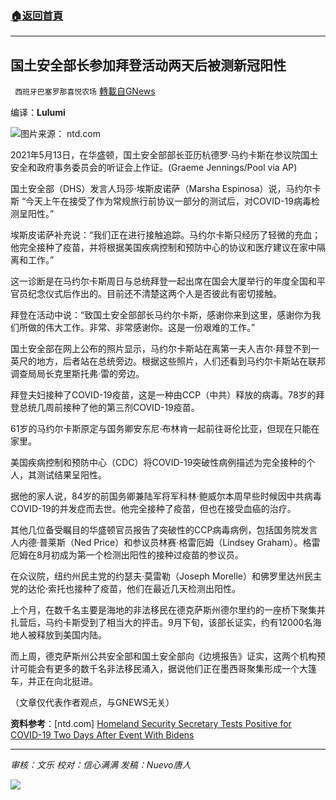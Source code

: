 ###  [:house:返回首頁](https://github.com/ourhimalayas/txt)
---


## 国土安全部长参加拜登活动两天后被测新冠阳性
` 西班牙巴塞罗那喜悦农场` [轉載自GNews](https://gnews.org/zh-hans/1608630/)

编译：**Lulumi**

![](https://assets.gnews.org/wp-content/uploads/2021/10/image-405.png)图片来源： ntd.com

2021年5月13日，在华盛顿，国土安全部部长亚历杭德罗·马约卡斯在参议院国土安全和政府事务委员会的听证会上作证。(Graeme Jennings/Pool via AP)

国土安全部（DHS）发言人玛莎·埃斯皮诺萨（Marsha Espinosa）说，马约尔卡斯 “今天上午在接受了作为常规旅行前协议一部分的测试后，对COVID-19病毒检测呈阳性。”

埃斯皮诺萨补充说：“我们正在进行接触追踪。马约尔卡斯只经历了轻微的充血；他完全接种了疫苗，并将根据美国疾病控制和预防中心的协议和医疗建议在家中隔离和工作。”

这一诊断是在马约尔卡斯周日与总统拜登一起出席在国会大厦举行的年度全国和平官员纪念仪式后作出的。目前还不清楚这两个人是否彼此有密切接触。

拜登在活动中说：“致国土安全部部长马约尔卡斯，感谢你来到这里，感谢你为我们所做的伟大工作。非常、非常感谢你。这是一份艰难的工作。”

国土安全部在网上公布的照片显示，马约尔卡斯站在离第一夫人吉尔·拜登不到一英尺的地方，后者站在总统旁边。根据这些照片，人们还看到马约尔卡斯站在联邦调查局局长克里斯托弗·雷的旁边。

拜登夫妇接种了COVID-19疫苗，这是一种由CCP（中共）释放的病毒。78岁的拜登总统几周前接种了他的第三剂COVID-19疫苗。

61岁的马约尔卡斯原定与国务卿安东尼·布林肯一起前往哥伦比亚，但现在只能在家里。

美国疾病控制和预防中心（CDC）将COVID-19突破性病例描述为完全接种的个人，其测试结果呈阳性。

据他的家人说，84岁的前国务卿兼陆军将军科林·鲍威尔本周早些时候因中共病毒COVID-19的并发症而去世。他完全接种了疫苗，但也在接受血癌的治疗。

其他几位备受瞩目的华盛顿官员报告了突破性的CCP病毒病例，包括国务院发言人内德·普莱斯（Ned Price）和参议员林赛·格雷厄姆（Lindsey Graham）。格雷厄姆在8月初成为第一个检测出阳性的接种过疫苗的参议员。

在众议院，纽约州民主党的约瑟夫·莫雷勒（Joseph Morelle）和佛罗里达州民主党的达伦·索托也接种了疫苗，他们在最近几天检测出阳性。

上个月，在数千名主要是海地的非法移民在德克萨斯州德尔里约的一座桥下聚集并扎营后，马约卡斯受到了相当大的抨击。9月下旬，该部长证实，约有12000名海地人被释放到美国内陆。

而上周，德克萨斯州公共安全部和国土安全部向《边境报告》证实，这两个机构预计可能会有更多的数千名非法移民涌入，据说他们正在墨西哥聚集形成一个大篷车，并正在向北挺进。

（文章仅代表作者观点，与GNEWS无关）

**资料参考**：[ntd.com] [Homeland Security Secretary Tests Positive for COVID-19 Two Days After Event With Bidens](https://www.ntd.com/homeland-security-secretary-tests-positive-for-covid-19_690676.html)

* * *

*审核：文乐
校对：信心满满
发稿：Nuevo唐人*

![](https://assets.gnews.org/wp-content/uploads/2021/10/GNEWS_CH.-1-3.jpeg)
